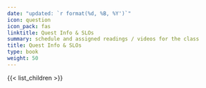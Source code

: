 ```yaml
---
date: "updated: `r format(%d, %B, %Y')`"
icon: question
icon_pack: fas
linktitle: Quest Info & SLOs
summary: schedule and assigned readings / videos for the class
title: Quest Info & SLOs
type: book
weight: 50
---
```


{{< list_children >}}
